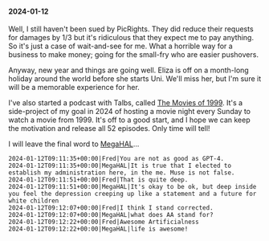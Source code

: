#### 2024-01-12

Well, I still haven't been sued by PicRights. They did reduce their requests for damages by 1/3 but it's ridiculous that they expect me to pay anything. So it's just a case of wait-and-see for me. What a horrible way for a business to make money; going for the small-fry who are easier pushovers.

Anyway, new year and things are going well. Eliza is off on a month-long holiday around the world before she starts Uni. We'll miss her, but I'm sure it will be a memorable experience for her.

I've also started a podcast with Talbs, called [The Movies of 1999](https://1999.kranzky.com). It's a side-project of my goal in 2024 of hosting a movie night every Sunday to watch a movie from 1999. It's off to a good start, and I hope we can keep the motivation and release all 52 episodes. Only time will tell!

I will leave the final word to [MegaHAL](https://megahal.kranzky.com)...

```
2024-01-12T09:11:35+00:00|Fred|You are not as good as GPT-4.
2024-01-12T09:11:35+00:00|MegaHAL|It is true that I elected to establish my administration here, in the me. Muse is not false.
2024-01-12T09:11:51+00:00|Fred|That is quite deep.
2024-01-12T09:11:51+00:00|MegaHAL|It's okay to be ok, but deep inside you feel the depression creeping up like a statement and a future for white children
2024-01-12T09:12:07+00:00|Fred|I think I stand corrected.
2024-01-12T09:12:07+00:00|MegaHAL|what does AA stand for?
2024-01-12T09:12:22+00:00|Fred|Awesome Artificialness
2024-01-12T09:12:22+00:00|MegaHAL|life is awesome!
```